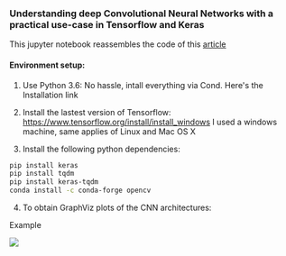 ### Understanding deep Convolutional Neural Networks with a practical use-case in Tensorflow and Keras

This jupyter notebook reassembles the code of this <a href="https://ahmedbesbes.com/understanding-deep-convolutional-neural-networks-with-a-practical-use-case-in-tensorflow-and-keras.html">
article </a>

####  Environment setup: 

1. Use Python 3.6: No hassle, intall everything via Cond. Here's the <a hre="https://www.anaconda.com/download/#download">Installation link<a> 
2. Install the lastest version of Tensorflow: https://www.tensorflow.org/install/install_windows
  I used a windows machine, same applies of Linux and Mac OS X

3. Install the following python dependencies:

```bash
pip install keras
pip install tqdm
pip install keras-tqdm
conda install -c conda-forge opencv 
```

4. To obtain GraphViz plots of the CNN architectures: 

Example 

<img src="https://ahmedbesbes.com/images/model.png"> <img>

